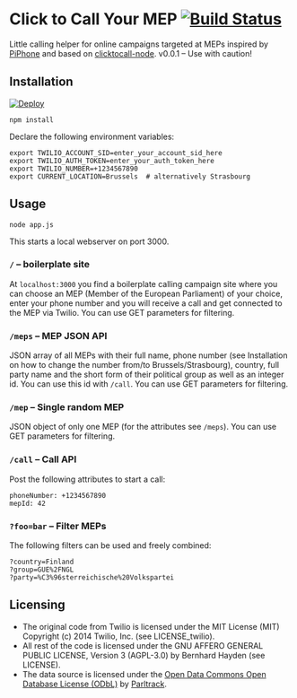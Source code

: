 # Click to Call Your MEP [![Build Status](https://travis-ci.org/burnoutberni/clickToCallYourMEP.svg?branch=master)](https://travis-ci.org/burnoutberni/clickToCallYourMEP)

Little calling helper for online campaigns targeted at MEPs inspired by 
[PiPhone](http://piphone.lqdn.fr/) and based on 
[clicktocall-node](https://github.com/TwilioDevEd/clicktocall-node). 
v0.0.1 – Use with caution!

## Installation

[![Deploy](https://www.herokucdn.com/deploy/button.png)](https://heroku.com/deploy?template=https://github.com/burnoutberni/clickToCallYourMEP)

    npm install

Declare the following environment variables:

    export TWILIO_ACCOUNT_SID=enter_your_account_sid_here
    export TWILIO_AUTH_TOKEN=enter_your_auth_token_here
    export TWILIO_NUMBER=+1234567890
    export CURRENT_LOCATION=Brussels  # alternatively Strasbourg

## Usage

    node app.js

This starts a local webserver on port 3000.

### ```/``` – boilerplate site
At ```localhost:3000``` you find a boilerplate calling campaign site where you can choose an MEP (Member of the European Parliament) of your choice, enter your phone number and you will receive a call and get connected to the MEP via Twilio. You can use GET parameters for filtering.

### ```/meps``` – MEP JSON API
JSON array of all MEPs with their full name, phone number (see Installation on how to change the number from/to Brussels/Strasbourg), country, full party name and the short form of their political group as well as an integer id. You can use this id with ```/call```. You can use GET parameters for filtering.

### ```/mep``` – Single random MEP
JSON object of only one MEP (for the attributes see ```/meps```). You can use GET parameters for filtering.

### ```/call``` – Call API
Post the following attributes to start a call:

    phoneNumber: +1234567890
    mepId: 42

### ```?foo=bar``` – Filter MEPs
The following filters can be used and freely combined:

    ?country=Finland
    ?group=GUE%2FNGL
    ?party=%C3%96sterreichische%20Volkspartei

## Licensing

* The original code from Twilio is licensed under the MIT License (MIT) Copyright (c) 2014 Twilio, Inc. (see LICENSE_twilio).
* All rest of the code is licensed under the GNU AFFERO GENERAL PUBLIC LICENSE, Version 3 (AGPL-3.0) by Bernhard Hayden (see LICENSE).
* The data source is licensed under the [Open Data Commons Open Database License (ODbL)](http://opendatacommons.org/licenses/odbl/) by [Parltrack](http://parltrack.euwiki.org/).
